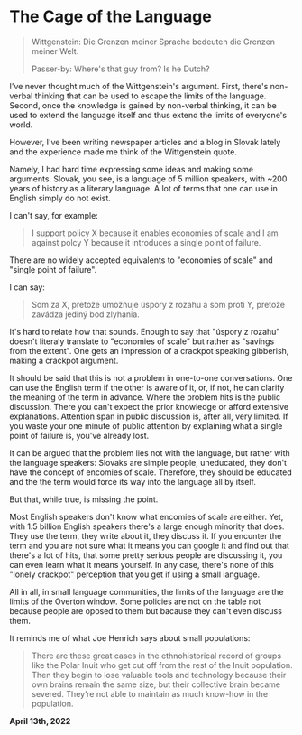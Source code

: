 # The Cage of the Language

> Wittgenstein: Die Grenzen meiner Sprache bedeuten die Grenzen meiner Welt.
>
> Passer-by: Where's that guy from? Is he Dutch?

I've never thought much of the Wittgenstein's argument. First, there's non-verbal thinking that can be used to escape the limits of the language. Second, once the knowledge is gained by non-verbal thinking, it can be used to extend the language itself and thus extend the limits of everyone's world.

However, I've been writing newspaper articles and a blog in Slovak lately and the experience made me think of the Wittgenstein quote.

Namely, I had hard time expressing some ideas and making some arguments. Slovak, you see, is a language of 5 million speakers, with ~200 years of history as a literary language. A lot of terms that one can use in English simply do not exist.

I can't say, for example:

> I support policy X because it enables economies of scale and I am against polcy Y because it introduces a single point of failure.

There are no widely accepted equivalents to "economies of scale" and "single point of failure".

I can say:

> Som za X, pretože umožňuje úspory z rozahu a som proti Y, pretože zavádza jediný bod zlyhania.

It's hard to relate how that sounds. Enough to say that "úspory z rozahu" doesn't literaly translate to "economies of scale" but rather as "savings from the extent". One gets an impression of a crackpot speaking gibberish, making a crackpot argument.

It should be said that this is not a problem in one-to-one conversations. One can use the English term if the other is aware of it, or, if not, he can clarify the meaning of the term in advance. Where the problem hits is the public discussion. There you can't expect the prior knowledge or afford extensive explanations. Attention span in public discussion is, after all, very limited. If you waste your one minute of public attention by explaining what a single point of failure is, you've already lost.

It can be argued that the problem lies not with the language, but rather with the language speakers: Slovaks are simple people, uneducated, they don't have the concept of encomies of scale. Therefore, they should be educated and the the term would force its way into the language all by itself.

But that, while true, is missing the point.

Most English speakers don't know what encomies of scale are either. Yet, with 1.5 billion English speakers there's a large enough minority that does. They use the term, they write about it, they discuss it. If you encunter the term and you are not sure what it means you can google it and find out that there's a lot of hits, that some pretty serious people are discussing it, you can even learn what it means yourself. In any case, there's none of this "lonely crackpot" perception that you get if using a small language. 

All in all, in small language communities, the limits of the language are the limits of the Overton window. Some policies are not on the table not because people are oposed to them but bacause they can't even discuss them.

It reminds me of what Joe Henrich says about small populations:

> There are these great cases in the ethnohistorical record of groups like the Polar Inuit who get cut off from the rest of the Inuit population. Then they begin to lose valuable tools and technology because their own brains remain the same size, but their collective brain became severed. They’re not able to maintain as much know-how in the population.

**April 13th, 2022**
